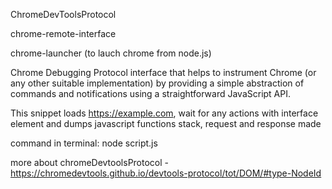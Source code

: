 ChromeDevToolsProtocol

chrome-remote-interface 


chrome-launcher (to lauch chrome from node.js)


Chrome Debugging Protocol interface that helps to instrument Chrome (or any other suitable implementation) by providing a simple abstraction of commands and notifications using a straightforward JavaScript API.


This snippet loads https://example.com, wait for any actions with interface element and dumps javascript functions stack, request and response made


command in terminal: node script.js 


more about chromeDevtoolsProtocol - https://chromedevtools.github.io/devtools-protocol/tot/DOM/#type-NodeId

